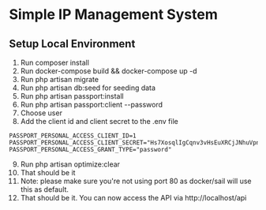 # Simple IP Management System

## Setup Local Environment
1. Run composer install
2. Run docker-compose build && docker-compose up -d
3. Run php artisan migrate
4. Run php artisan db:seed for seeding data
5. Run php artisan passport:install
6. Run php artisan passport:client --password
7. Choose user
8. Add the client id and client secret to the .env file
```dotenv
PASSPORT_PERSONAL_ACCESS_CLIENT_ID=1
PASSPORT_PERSONAL_ACCESS_CLIENT_SECRET="Hs7XosqlIgCqnv3vHsEuXRCjJNhuVpnUzpOmdwvo"
PASSPORT_PERSONAL_ACCESS_GRANT_TYPE="password"
```
9. Run php artisan optimize:clear
10. That should be it
11. Note: please make sure you're not using port 80 as docker/sail will use this as default.
12. That should be it. You can now access the API via http://localhost/api
